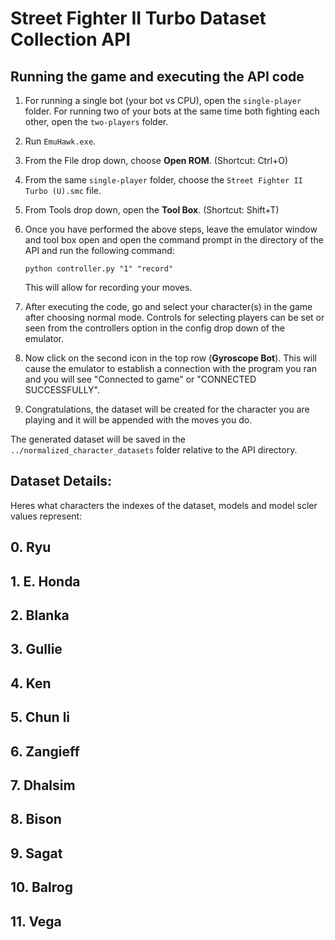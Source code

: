 # Street Fighter II Turbo Dataset Collection API

## Running the game and executing the API code

1. For running a single bot (your bot vs CPU), open the `single-player` folder. For running two of your bots at the same time both fighting each other, open the `two-players` folder.
2. Run `EmuHawk.exe`.
3. From the File drop down, choose **Open ROM**. (Shortcut: Ctrl+O)
4. From the same `single-player` folder, choose the `Street Fighter II Turbo (U).smc` file.
5. From Tools drop down, open the **Tool Box**. (Shortcut: Shift+T)
6. Once you have performed the above steps, leave the emulator window and tool box open and open the command prompt in the directory of the API and run the following command:

   ```
   python controller.py "1" "record"
   ```

   This will allow for recording your moves.

7. After executing the code, go and select your character(s) in the game after choosing normal mode. Controls for selecting players can be set or seen from the controllers option in the config drop down of the emulator.
8. Now click on the second icon in the top row (**Gyroscope Bot**). This will cause the emulator to establish a connection with the program you ran and you will see "Connected to game" or "CONNECTED SUCCESSFULLY".
9. Congratulations, the dataset will be created for the character you are playing and it will be appended with the moves you do.

The generated dataset will be saved in the `../normalized_character_datasets` folder relative to the API directory.

## Dataset Details:

Heres what characters the indexes of the dataset, models and model scler values represent:

## 0. Ryu
## 1. E. Honda
## 2. Blanka
## 3. Gullie
## 4. Ken
## 5. Chun li
## 6. Zangieff
## 7. Dhalsim
## 8. Bison
## 9. Sagat
## 10. Balrog
## 11. Vega
